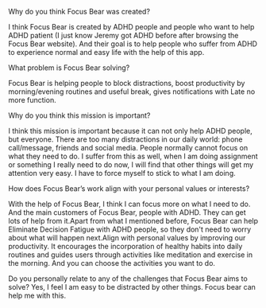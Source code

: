 Why do you think Focus Bear was created?

I think Focus Bear is created by ADHD people and people who want to help ADHD patient (I just know Jeremy got ADHD before after browsing the Focus Bear website). And their goal is to help people who suffer from ADHD to experience normal and easy life with the help of this app. 

What problem is Focus Bear solving?

Focus Bear is helping people to block distractions, boost productivity by morning/evening routines and useful break, gives notifications with Late no more function.

Why do you think this mission is important?

I think this mission is important because it can not only help ADHD people, but everyone. There are too many distractions in our daily world: phone call/message, friends and social media. People normally cannot focus on what they need to do. I suffer from this as well, when I am doing assignment or something I really need to do now, I will find that other things will get my attention very easy. I have to force myself to stick to what I am doing. 


How does Focus Bear’s work align with your personal values or interests?

With the help of Focus Bear, I think I can focus more on what I need to do. And the main customers of Focus Bear, people with ADHD. They can get lots of help from it.Apart from what I mentioned before, Focus Bear can help Eliminate Decision Fatigue with ADHD people, so they don't need to worry about what will happen next.Align with personal values by improving our productivity. 
It encourages the incorporation of healthy habits into daily routines and guides users through activities like meditation and exercise in the morning. And you can choose the activities you want to do.

Do you personally relate to any of the challenges that Focus Bear aims to solve?
Yes, I feel I am easy to be distracted by other things. Focus bear can help me with this.


